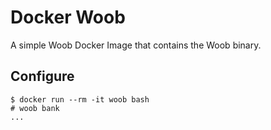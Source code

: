 # Docker Woob
A simple Woob Docker Image that contains the Woob binary.

## Configure 
```
$ docker run --rm -it woob bash
# woob bank
...
```

